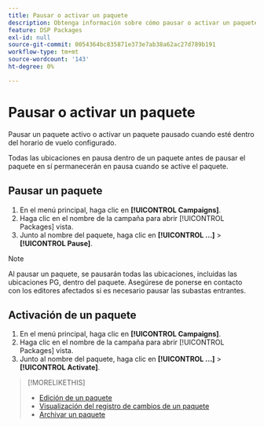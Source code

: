 ```yaml
---
title: Pausar o activar un paquete
description: Obtenga información sobre cómo pausar o activar un paquete.
feature: DSP Packages
exl-id: null
source-git-commit: 0054364bc835871e373e7ab38a62ac27d789b191
workflow-type: tm+mt
source-wordcount: '143'
ht-degree: 0%

---
```


# Pausar o activar un paquete

Pausar un paquete activo o activar un paquete pausado cuando esté dentro del horario de vuelo configurado.

Todas las ubicaciones en pausa dentro de un paquete antes de pausar el paquete en sí permanecerán en pausa cuando se active el paquete.

## Pausar un paquete

1. En el menú principal, haga clic en **[!UICONTROL Campaigns]**.
1. Haga clic en el nombre de la campaña para abrir [!UICONTROL Packages] vista.
1. Junto al nombre del paquete, haga clic en  **[!UICONTROL ...]** > **[!UICONTROL Pause]**.

>[!NOTE]
>
>Al pausar un paquete, se pausarán todas las ubicaciones, incluidas las ubicaciones PG, dentro del paquete. Asegúrese de ponerse en contacto con los editores afectados si es necesario pausar las subastas entrantes.

## Activación de un paquete

1. En el menú principal, haga clic en **[!UICONTROL Campaigns]**.
1. Haga clic en el nombre de la campaña para abrir [!UICONTROL Packages] vista.
1. Junto al nombre del paquete, haga clic en  **[!UICONTROL ...]** > **[!UICONTROL Activate]**.

>[!MORELIKETHIS]
>
>* [Edición de un paquete](package-edit.md)
>* [Visualización del registro de cambios de un paquete](package-change-log.md)
>* [Archivar un paquete](package-archive-unarchive.md)

